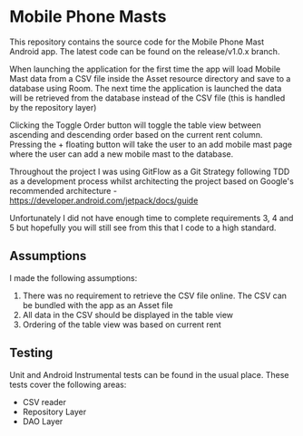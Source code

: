 # Mobile Phone Masts

This repository contains the source code for the Mobile Phone Mast Android app. The latest code can be found on the release/v1.0.x branch.

When launching the application for the first time the app will load Mobile Mast data from a CSV file inside the Asset resource directory and save to a database using Room. The next time the application is launched the data will be retrieved from the database instead of the CSV file (this is handled by the repository layer)

Clicking the Toggle Order button will toggle the table view between ascending and descending order based on the current rent column. Pressing the + floating button will take the user to an add mobile mast page where the user can add a new mobile mast to the database.

Throughout the project I was using GitFlow as a Git Strategy following TDD as a development process whilst architecting the project based on Google's recommended architecture - https://developer.android.com/jetpack/docs/guide

Unfortunately I did not have enough time to complete requirements 3, 4 and 5 but hopefully you will still see from this that I code to a high standard.

## Assumptions
I made the following assumptions:

 1. There was no requirement to retrieve the CSV file online. The CSV can be bundled with the app as an Asset file
 2. All data in the CSV should be displayed in the table view
 3. Ordering of the table view was based on current rent

## Testing
Unit and Android Instrumental tests can be found in the usual place. These tests cover the following areas:

 - CSV reader
 - Repository Layer
 - DAO Layer
